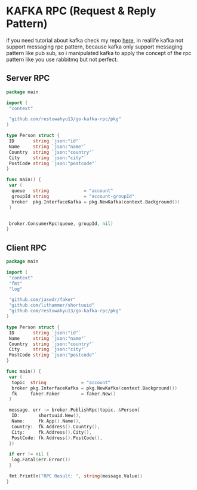 # KAFKA RPC (Request & Reply Pattern)

if you need tutorial about kafka check my repo [here](https://github.com/restuwahyu13/node-kafka), in reallife kafka not support messaging rpc pattern, because kafka only support messaging pattern like pub sub, so i manipulated kafka to apply the concept of the rpc pattern like you use rabbitmq but not perfect.

## Server RPC

```go
package main

import (
 "context"

 "github.com/restuwahyu13/go-kafka-rpc/pkg"
)

type Person struct {
 ID       string `json:"id"`
 Name     string `json:"name"`
 Country  string `json:"country"`
 City     string `json:"city"`
 PostCode string `json:"postcode"`
}

func main() {
 var (
  queue   string             = "account"
  groupId string             = "account-groupId"
  broker  pkg.InterfaceKafka = pkg.NewKafka(context.Background())
 )


 broker.ConsumerRpc(queue, groupId, nil)
}
```

## Client RPC

```go
package main

import (
 "context"
 "fmt"
 "log"

 "github.com/jaswdr/faker"
 "github.com/lithammer/shortuuid"
 "github.com/restuwahyu13/go-kafka-rpc/pkg"
)

type Person struct {
 ID       string `json:"id"`
 Name     string `json:"name"`
 Country  string `json:"country"`
 City     string `json:"city"`
 PostCode string `json:"postcode"`
}

func main() {
 var (
  topic  string             = "account"
  broker pkg.InterfaceKafka = pkg.NewKafka(context.Background())
  fk     faker.Faker        = faker.New()
 )

 message, err := broker.PublishRpc(topic, &Person{
  ID:       shortuuid.New(),
  Name:     fk.App().Name(),
  Country:  fk.Address().Country(),
  City:     fk.Address().City(),
  PostCode: fk.Address().PostCode(),
 })

 if err != nil {
  log.Fatal(err.Error())
 }

 fmt.Println("RPC Result: ", string(message.Value))
}
```
